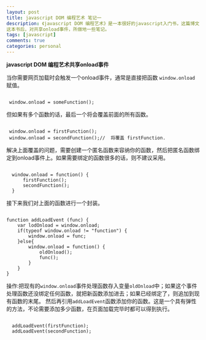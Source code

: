 ```yaml
---
layout: post
title: javascript DOM 编程艺术 笔记一
description: 《javascript DOM 编程艺术》是一本很好的javascript入门书，这篇博文是我阅读 
这本书后，对共享onload事件，所做地一些笔记。
tags: [javascript]
comments: true
categories: personal
---
```



**javascript DOM 编程艺术共享onload事件**

当你需要网页加载时会触发一个onload事件，通常是直接把函数 ```window.onload``` 赋值。

<pre><code>
 window.onload = someFunction();
</code></pre>

但如果有多个函数的话，最后一个将会覆盖前面的所有函数。

<pre><code>
 window.onload = firstFunction();
 window.onload = secondFunction();//  将覆盖 firstFunction.
</code></pre>

解决上面覆盖的问题，需要创建一个匿名函数来容纳你的函数，然后把匿名函数绑定到onload事件上。如果需要绑定的函数很多的话，则不建议采用。

<pre><code>
  window.onload = function() {
      firstFunction();
      secondFunction();
  }
</code></pre>

接下来我们对上面的函数进行一个封装。

<pre><code>
function addLoadEvent (func) {
    var lodOnload = window.onload;
    if(typeof window.onload != "function") {
        window.onload = func;
    }else{
        window.onload = function() {
            oldOnload();
            func();
        }
    }
}
</code></pre>

操作:把现有的```window.onload```事件处理函数存入变量```oldOnload```中；如果这个事件处理函数还没绑定任何函数，就把新函数添加进去；如果已经绑定了，则追加到现有函数的末尾。
然后再引用```addLoadEvent```函数添加你的函数。这是一个具有弹性的方法，不论需要添加多少函数，在页面加载完毕时都可以得到执行。

<pre><code>
  addLoadEvent(firstFunction);
  addLoadEvent(secondFunction);
</code></pre>





